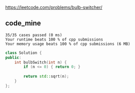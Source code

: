 
https://leetcode.com/problems/bulb-switcher/


## code_mine
   

```
35/35 cases passed (0 ms)
Your runtime beats 100 % of cpp submissions
Your memory usage beats 100 % of cpp submissions (6 MB)
```

```cpp
class Solution {
public:
    int bulbSwitch(int n) {
        if (n <= 0) { return 0; }
        
        return std::sqrt(n);
    }
};
```
